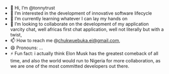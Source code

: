 - 👋 Hi, I’m @tonnytrust
- 👀 I’m interested in the development of innovative software lifecycle
- 🌱 I’m currently learning whatever I can lay my hands on
- 💞️ I’m looking to collaborate on the development of my application varcity chat, well africas first chat application, well not literally but with a twist,
- 📫 How to reach me @chukwuebuka.ei@gmail.com,
- 😄 Pronouns: ...
- ⚡ Fun fact: i actually think Elon Musk has the greatest comeback of all time, and also the world would run to Nigeria for more collaboration,
  as we are one of the most committed developers out there.

<!---
tonnytrust/tonnytrust is a ✨ special ✨ repository because its `README.md` (this file) appears on your GitHub profile.
You can click the Preview link to take a look at your changes.
--->
